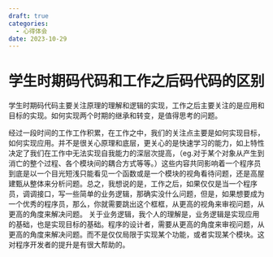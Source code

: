 ```yaml
---
draft: true 
categories:
  - 心得体会
date: 2023-10-29
---
```


# 学生时期码代码和工作之后码代码的区别

学生时期码代码主要关注原理的理解和逻辑的实现，工作之后主要关注的是应用和目标的实现。如何实现两个时期的继承和转变，是值得思考的问题。
<!--more-->
经过一段时间的工作工作积累，在工作之中，我们的关注点主要是如何实现目标，如何实现应用。并不是很关心原理和底层，更关心的是快速学习的能力，如上特性决定了我们在工作中无法实现自我能力的深层次提高，（eg.对于某个对象从产生到消亡的整个过程、各个模块间的耦合方式等等。）这些内容共同影响着一个程序员到底是以一个目光短浅只能看见一个函数或是一个模块的视角看待问题，还是高屋建甄从整体来分析问题。总之，我想说的是，工作之后，如果仅仅是当一个程序员，调调接口，写一些简单的业务逻辑，那确实没什么问题，但是，如果想要成为一个优秀的程序员，那么，你就需要跳出这个框框，从更高的视角来审视问题，从更高的角度来解决问题。
关于业务逻辑，我个人的理解是，业务逻辑是实现应用的基础，也是实现目标的基础。程序的设计者，需要从更高的角度来审视问题，从更高的角度来解决问题。而不是仅仅局限于实现某个功能，或者实现某个模块。这对程序开发者的提升是有很大帮助的。